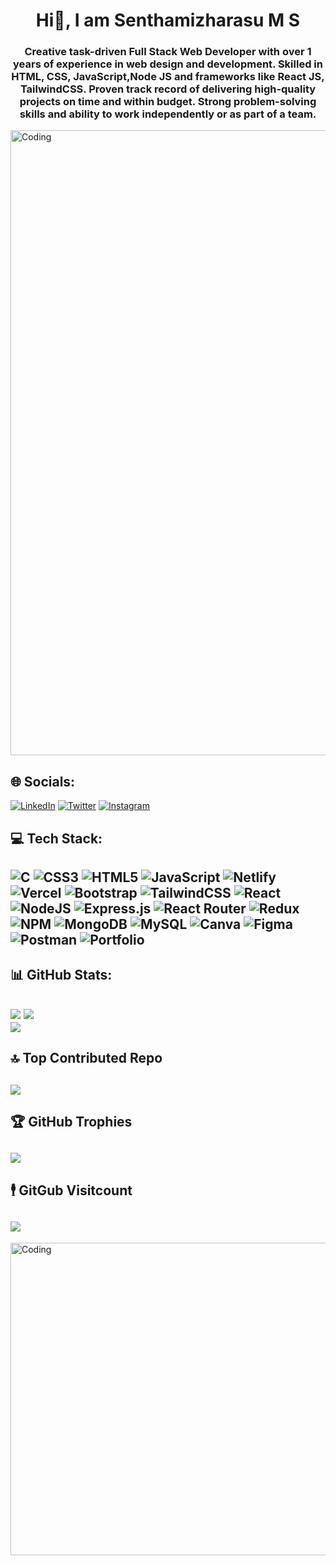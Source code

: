 
<h1 align="center">Hi👋, I am Senthamizharasu M S</h1>
<h3 align="center">Creative task-driven Full Stack Web Developer with over 1 years of experience in web design and development. Skilled in HTML, CSS, JavaScript,Node JS and frameworks like React JS, TailwindCSS. Proven track record of delivering high-quality projects on time and within budget. Strong problem-solving skills and ability to work independently or as part of a team.</h3>
<img align="center" alt="Coding" width="1000" src="https://media.giphy.com/media/26tn33aiTi1jkl6H6/giphy.gif">

## 🌐 Socials:
[![LinkedIn](https://img.shields.io/badge/LinkedIn-%230077B5.svg?logo=linkedin&logoColor=white)](https://www.linkedin.com/in/senthamizharasu-m-s-4a4764205/) [![Twitter](https://img.shields.io/badge/Twitter-%231DA1F2.svg?logo=Twitter&logoColor=white)](https://twitter.com/ArasuMS16) [![Instagram](https://img.shields.io/badge/Instagram-%23E4405F.svg?logo=Instagram&logoColor=white)](https://instagram.com/arasu_ms.official) 

## 💻 Tech Stack:
![C](https://img.shields.io/badge/c-%2300599C.svg?style=for-the-badge&logo=c&logoColor=white) ![CSS3](https://img.shields.io/badge/css3-%231572B6.svg?style=for-the-badge&logo=css3&logoColor=white) ![HTML5](https://img.shields.io/badge/html5-%23E34F26.svg?style=for-the-badge&logo=html5&logoColor=white) ![JavaScript](https://img.shields.io/badge/javascript-%23323330.svg?style=for-the-badge&logo=javascript&logoColor=%23F7DF1E) ![Netlify](https://img.shields.io/badge/netlify-%23000000.svg?style=for-the-badge&logo=netlify&logoColor=#00C7B7) ![Vercel](https://img.shields.io/badge/vercel-%23000000.svg?style=for-the-badge&logo=vercel&logoColor=white) ![Bootstrap](https://img.shields.io/badge/bootstrap-%23563D7C.svg?style=for-the-badge&logo=bootstrap&logoColor=white) ![TailwindCSS](https://img.shields.io/badge/tailwindcss-%2338B2AC.svg?style=for-the-badge&logo=tailwind-css&logoColor=white) ![React](https://img.shields.io/badge/react-%2320232a.svg?style=for-the-badge&logo=react&logoColor=%2361DAFB) ![NodeJS](https://img.shields.io/badge/node.js-6DA55F?style=for-the-badge&logo=node.js&logoColor=white) ![Express.js](https://img.shields.io/badge/express.js-%23404d59.svg?style=for-the-badge&logo=express&logoColor=%2361DAFB) ![React Router](https://img.shields.io/badge/React_Router-CA4245?style=for-the-badge&logo=react-router&logoColor=white) ![Redux](https://img.shields.io/badge/redux-%23593d88.svg?style=for-the-badge&logo=redux&logoColor=white) ![NPM](https://img.shields.io/badge/NPM-%23000000.svg?style=for-the-badge&logo=npm&logoColor=white) ![MongoDB](https://img.shields.io/badge/MongoDB-%234ea94b.svg?style=for-the-badge&logo=mongodb&logoColor=white) ![MySQL](https://img.shields.io/badge/mysql-%2300f.svg?style=for-the-badge&logo=mysql&logoColor=white) ![Canva](https://img.shields.io/badge/Canva-%2300C4CC.svg?style=for-the-badge&logo=Canva&logoColor=white) 	![Figma](https://img.shields.io/badge/figma-%23F24E1E.svg?style=for-the-badge&logo=figma&logoColor=white) ![Postman](https://img.shields.io/badge/Postman-FF6C37?style=for-the-badge&logo=postman&logoColor=white) ![Portfolio](https://img.shields.io/badge/Portfolio-%23000000.svg?style=for-the-badge&logo=firefox&logoColor=#FF7139)
---
## 📊 GitHub Stats:
![](https://github-readme-stats.vercel.app/api?username=Senthamizharasu-MS&theme=blue-green&hide_border=false&include_all_commits=false&count_private=false)
![](https://github-readme-streak-stats.herokuapp.com/?user=Senthamizharasu-MS&theme=blue-green&hide_border=false)<br/>
![](https://github-readme-stats.vercel.app/api/top-langs/?username=Senthamizharasu-MS&theme=blue-green&hide_border=false&include_all_commits=false&count_private=false&layout=compact)
---
## 🔝 Top Contributed Repo
![](https://github-contributor-stats.vercel.app/api?username=Senthamizharasu-MS&limit=5&theme=discord&combine_all_yearly_contributions=true)
---
## 🏆 GitHub Trophies
![](https://github-profile-trophy.vercel.app/?username=Senthamizharasu-MS&theme=radical&no-frame=false&no-bg=false&margin-w=4)
---
## 🕴️ GitGub Visitcount
[![](https://visitcount.itsvg.in/api?id=Senthamizharasu-MS&icon=5&color=1)](https://visitcount.itsvg.in)
---
<img align="center" alt="Coding" width="1000" height="500" src="https://daneenalmajaz.com/public/images/media/1653630372full-stack-developer.gif">

